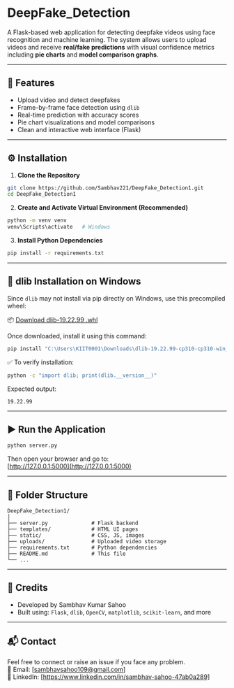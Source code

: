 # DeepFake_Detection

A Flask-based web application for detecting deepfake videos using face recognition and machine learning. The system allows users to upload videos and receive **real/fake predictions** with visual confidence metrics including **pie charts** and **model comparison graphs**.

---

## 🚀 Features

- Upload video and detect deepfakes
- Frame-by-frame face detection using `dlib`
- Real-time prediction with accuracy scores
- Pie chart visualizations and model comparisons
- Clean and interactive web interface (Flask)

---

## ⚙️ Installation

1. **Clone the Repository**

```bash
git clone https://github.com/Sambhav221/DeepFake_Detection1.git
cd DeepFake_Detection1
```

2. **Create and Activate Virtual Environment (Recommended)**

```bash
python -m venv venv
venv\Scripts\activate   # Windows
```

3. **Install Python Dependencies**

```bash
pip install -r requirements.txt
```

---

## 🧠 dlib Installation on Windows

Since `dlib` may not install via pip directly on Windows, use this precompiled wheel:

📦 [Download dlib-19.22.99 .whl](https://drive.google.com/file/d/1NCPdZ1FbInnFQpZuUFgywCbzGxCFkuWp/view?usp=sharing)

Once downloaded, install it using this command:

```bash
pip install "C:\Users\KIIT0001\Downloads\dlib-19.22.99-cp310-cp310-win_amd64.whl"
```

✅ To verify installation:

```bash
python -c "import dlib; print(dlib.__version__)"
```

Expected output:
```
19.22.99
```

---

## ▶️ Run the Application

```bash
python server.py
```

Then open your browser and go to:  
[http://127.0.0.1:5000](http://127.0.0.1:5000)

---

## 📁 Folder Structure

```
DeepFake_Detection1/
│
├── server.py              # Flask backend
├── templates/             # HTML UI pages
├── static/                # CSS, JS, images
├── uploads/               # Uploaded video storage
├── requirements.txt       # Python dependencies
├── README.md              # This file
└── ...
```

---

## 🙌 Credits

- Developed by Sambhav Kumar Sahoo
- Built using: `Flask`, `dlib`, `OpenCV`, `matplotlib`, `scikit-learn`, and more

---

## 📬 Contact

Feel free to connect or raise an issue if you face any problem.  
📧 Email: [sambhavsahoo109@gmail.com]  
🔗 LinkedIn: [https://www.linkedin.com/in/sambhav-sahoo-47ab0a289]
